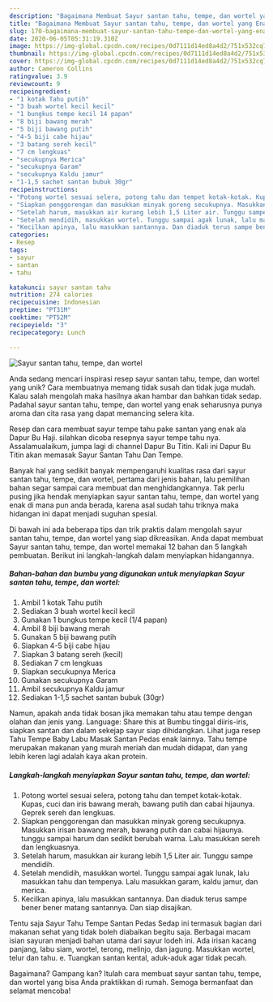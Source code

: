 ```yaml
---
description: "Bagaimana Membuat Sayur santan tahu, tempe, dan wortel yang Enak"
title: "Bagaimana Membuat Sayur santan tahu, tempe, dan wortel yang Enak"
slug: 170-bagaimana-membuat-sayur-santan-tahu-tempe-dan-wortel-yang-enak
date: 2020-06-05T05:31:19.310Z
image: https://img-global.cpcdn.com/recipes/0d7111d14ed8a4d2/751x532cq70/sayur-santan-tahu-tempe-dan-wortel-foto-resep-utama.jpg
thumbnail: https://img-global.cpcdn.com/recipes/0d7111d14ed8a4d2/751x532cq70/sayur-santan-tahu-tempe-dan-wortel-foto-resep-utama.jpg
cover: https://img-global.cpcdn.com/recipes/0d7111d14ed8a4d2/751x532cq70/sayur-santan-tahu-tempe-dan-wortel-foto-resep-utama.jpg
author: Cameron Collins
ratingvalue: 3.9
reviewcount: 9
recipeingredient:
- "1 kotak Tahu putih"
- "3 buah wortel kecil kecil"
- "1 bungkus tempe kecil 14 papan"
- "8 biji bawang merah"
- "5 biji bawang putih"
- "4-5 biji cabe hijau"
- "3 batang sereh kecil"
- "7 cm lengkuas"
- "secukupnya Merica"
- "secukupnya Garam"
- "secukupnya Kaldu jamur"
- "1-1,5 sachet santan bubuk 30gr"
recipeinstructions:
- "Potong wortel sesuai selera, potong tahu dan tempet kotak-kotak. Kupas, cuci dan iris bawang merah, bawang putih dan cabai hijaunya. Geprek sereh dan lengkuas."
- "Siapkan penggorengan dan masukkan minyak goreng secukupnya. Masukkan irisan bawang merah, bawang putih dan cabai hijaunya. tunggu sampai harum dan sedikit berubah warna. Lalu masukkan sereh dan lengkuasnya."
- "Setelah harum, masukkan air kurang lebih 1,5 Liter air. Tunggu sampe mendidih."
- "Setelah mendidih, masukkan wortel. Tunggu sampai agak lunak, lalu masukkan tahu dan tempenya. Lalu masukkan garam, kaldu jamur, dan merica."
- "Kecilkan apinya, lalu masukkan santannya. Dan diaduk terus sampe bener bener matang santannya. Dan siap disajikan."
categories:
- Resep
tags:
- sayur
- santan
- tahu

katakunci: sayur santan tahu 
nutrition: 274 calories
recipecuisine: Indonesian
preptime: "PT31M"
cooktime: "PT52M"
recipeyield: "3"
recipecategory: Lunch

---
```



![Sayur santan tahu, tempe, dan wortel](https://img-global.cpcdn.com/recipes/0d7111d14ed8a4d2/751x532cq70/sayur-santan-tahu-tempe-dan-wortel-foto-resep-utama.jpg)

Anda sedang mencari inspirasi resep sayur santan tahu, tempe, dan wortel yang unik? Cara membuatnya memang tidak susah dan tidak juga mudah. Kalau salah mengolah maka hasilnya akan hambar dan bahkan tidak sedap. Padahal sayur santan tahu, tempe, dan wortel yang enak seharusnya punya aroma dan cita rasa yang dapat memancing selera kita.

Resep dan cara membuat sayur tempe tahu pake santan yang enak ala Dapur Bu Haji. silahkan dicoba resepnya sayur tempe tahu nya. Assalamualaikum, jumpa lagi di channel Dapur Bu Titin. Kali ini Dapur Bu Titin akan memasak Sayur Santan Tahu Dan Tempe.

Banyak hal yang sedikit banyak mempengaruhi kualitas rasa dari sayur santan tahu, tempe, dan wortel, pertama dari jenis bahan, lalu pemilihan bahan segar sampai cara membuat dan menghidangkannya. Tak perlu pusing jika hendak menyiapkan sayur santan tahu, tempe, dan wortel yang enak di mana pun anda berada, karena asal sudah tahu triknya maka hidangan ini dapat menjadi suguhan spesial.


Di bawah ini ada beberapa tips dan trik praktis dalam mengolah sayur santan tahu, tempe, dan wortel yang siap dikreasikan. Anda dapat membuat Sayur santan tahu, tempe, dan wortel memakai 12 bahan dan 5 langkah pembuatan. Berikut ini langkah-langkah dalam menyiapkan hidangannya.

<!--inarticleads1-->

##### Bahan-bahan dan bumbu yang digunakan untuk menyiapkan Sayur santan tahu, tempe, dan wortel:

1. Ambil 1 kotak Tahu putih
1. Sediakan 3 buah wortel kecil kecil
1. Gunakan 1 bungkus tempe kecil (1/4 papan)
1. Ambil 8 biji bawang merah
1. Gunakan 5 biji bawang putih
1. Siapkan 4-5 biji cabe hijau
1. Siapkan 3 batang sereh (kecil)
1. Sediakan 7 cm lengkuas
1. Siapkan secukupnya Merica
1. Gunakan secukupnya Garam
1. Ambil secukupnya Kaldu jamur
1. Sediakan 1-1,5 sachet santan bubuk (30gr)


Namun, apakah anda tidak bosan jika memakan tahu atau tempe dengan olahan dan jenis yang. Language: Share this at Bumbu tinggal diiris-iris, siapkan santan dan dalam sekejap sayur siap dihidangkan. Lihat juga resep Tahu Tempe Baby Labu Masak Santan Pedas enak lainnya. Tahu tempe merupakan makanan yang murah meriah dan mudah didapat, dan yang lebih keren lagi adalah kaya akan protein. 

<!--inarticleads2-->

##### Langkah-langkah menyiapkan Sayur santan tahu, tempe, dan wortel:

1. Potong wortel sesuai selera, potong tahu dan tempet kotak-kotak. Kupas, cuci dan iris bawang merah, bawang putih dan cabai hijaunya. Geprek sereh dan lengkuas.
1. Siapkan penggorengan dan masukkan minyak goreng secukupnya. Masukkan irisan bawang merah, bawang putih dan cabai hijaunya. tunggu sampai harum dan sedikit berubah warna. Lalu masukkan sereh dan lengkuasnya.
1. Setelah harum, masukkan air kurang lebih 1,5 Liter air. Tunggu sampe mendidih.
1. Setelah mendidih, masukkan wortel. Tunggu sampai agak lunak, lalu masukkan tahu dan tempenya. Lalu masukkan garam, kaldu jamur, dan merica.
1. Kecilkan apinya, lalu masukkan santannya. Dan diaduk terus sampe bener bener matang santannya. Dan siap disajikan.


Tentu saja Sayur Tahu Tempe Santan Pedas Sedap ini termasuk bagian dari makanan sehat yang tidak boleh diabaikan begitu saja. Berbagai macam isian sayuran menjadi bahan utama dari sayur lodeh ini. Ada irisan kacang panjang, labu siam, wortel, terong, melinjo, dan jagung. Masukkan wortel, telur dan tahu. e. Tuangkan santan kental, aduk-aduk agar tidak pecah. 

Bagaimana? Gampang kan? Itulah cara membuat sayur santan tahu, tempe, dan wortel yang bisa Anda praktikkan di rumah. Semoga bermanfaat dan selamat mencoba!
